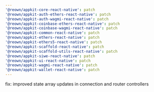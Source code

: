 ```yaml
---
'@reown/appkit-core-react-native': patch
'@reown/appkit-auth-ethers-react-native': patch
'@reown/appkit-auth-wagmi-react-native': patch
'@reown/appkit-coinbase-ethers-react-native': patch
'@reown/appkit-coinbase-wagmi-react-native': patch
'@reown/appkit-common-react-native': patch
'@reown/appkit-ethers-react-native': patch
'@reown/appkit-ethers5-react-native': patch
'@reown/appkit-scaffold-react-native': patch
'@reown/appkit-scaffold-utils-react-native': patch
'@reown/appkit-siwe-react-native': patch
'@reown/appkit-ui-react-native': patch
'@reown/appkit-wagmi-react-native': patch
'@reown/appkit-wallet-react-native': patch
---
```


fix: improved state array updates in connection and router controllers

